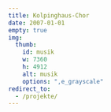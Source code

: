 ```yaml
---
title: Kolpinghaus-Chor
date: 2007-01-01
empty: true
img:
  thumb:
    id: musik
    w: 7360
    h: 4912
    alt: musik
    options: ",e_grayscale"
redirect_to:
  - /projekte/
---
```


